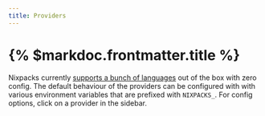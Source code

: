 ```yaml
---
title: Providers
---
```


# {% $markdoc.frontmatter.title %}

Nixpacks currently [supports a bunch of languages](https://github.com/railwayapp/nixpacks/tree/main/src/providers) out of the box with zero config. The default behaviour of the providers can be configured with with various environment variables that are prefixed with `NIXPACKS_`. For config options, click on a provider in the sidebar.

